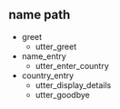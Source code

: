 ## name path
* greet
  - utter_greet
* name_entry
  - utter_enter_country
* country_entry
  - utter_display_details
  - utter_goodbye 

